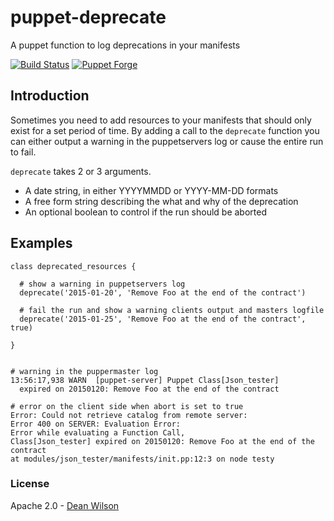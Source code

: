 # puppet-deprecate #

A puppet function to log deprecations in your manifests

[![Build Status](https://travis-ci.org/deanwilson/puppet-deprecate.svg?branch=master)](https://travis-ci.org/deanwilson/puppet-deprecate)
[![Puppet Forge](https://img.shields.io/puppetforge/v/deanwilson/deprecate.svg)](https://forge.puppetlabs.com/deanwilson/deprecate)

## Introduction ##

Sometimes you need to add resources to your manifests that should only
exist for a set period of time. By adding a call to the `deprecate`
function you can either output a warning in the puppetservers log or
cause the entire run to fail.

`deprecate` takes 2 or 3 arguments. 

 * A date string, in either YYYYMMDD or YYYY-MM-DD formats
 * A free form string describing the what and why of the deprecation
 * An optional boolean to control if the run should be aborted

## Examples ##


    class deprecated_resources {

      # show a warning in puppetservers log
      deprecate('2015-01-20', 'Remove Foo at the end of the contract')

      # fail the run and show a warning clients output and masters logfile
      deprecate('2015-01-25', 'Remove Foo at the end of the contract', true)

    }


    # warning in the puppermaster log
    13:56:17,938 WARN  [puppet-server] Puppet Class[Json_tester]
      expired on 20150120: Remove Foo at the end of the contract

    # error on the client side when abort is set to true
    Error: Could not retrieve catalog from remote server:
    Error 400 on SERVER: Evaluation Error: 
    Error while evaluating a Function Call, 
    Class[Json_tester] expired on 20150120: Remove Foo at the end of the contract
    at modules/json_tester/manifests/init.pp:12:3 on node testy


### License ###

Apache 2.0 - [Dean Wilson](http://www.unixdaemon.net) 
